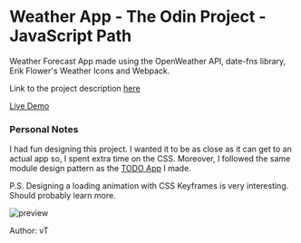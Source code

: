 # Weather App - The Odin Project - JavaScript Path
Weather Forecast App made using the OpenWeather API, date-fns library, Erik Flower's Weather Icons and Webpack.

Link to the project description [here](https://www.theodinproject.com/lessons/node-path-javascript-weather-app)

[Live Demo](https://ng9891.github.io/my-odin-project/js_fullstack/weather_app/dist/)

### Personal Notes
I had fun designing this project. I wanted it to be as close as it can get to an actual app so, I spent extra time on the CSS. Moreover, I followed the same module design pattern as the [TODO App](https://github.com/ng9891/my-odin-project/tree/main/js_fullstack/todo) I made.

P.S. Designing a loading animation with CSS Keyframes is very interesting. Should probably learn more.

![preview](https://i.ibb.co/d779QMV/weather-app.png)

Author: vT